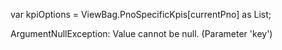 var kpiOptions = ViewBag.PnoSpecificKpis[currentPno] as List<AppDareToTryMaster>;

ArgumentNullException: Value cannot be null. (Parameter 'key')
